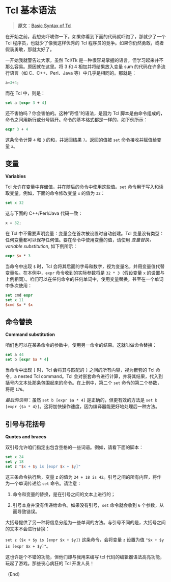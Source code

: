 # Tcl 基本语法

> **原文**：[Basic Syntax of Tcl](https://bin-co.com/tcl/tutorial/syntax.php)


在开始之前，我想先吓唬你一下。如果你看到下面的代码就吓跑了，那就少了一个 Tcl 程序员，也就少了像我这样优秀的 Tcl 程序员的竞争。如果你仍然勇敢，或者假装勇敢，那就太好了。

一开始我就警告过大家，虽然 Tcl/Tk 是一种很容易掌握的语言，但学习起来并不那么容易。原因就在这里。将 3 和 4 相加并将结果放入变量 sum 的代码在许多流行语言（如 C、C++、Perl、Java 等）中几乎是相同的。那就是：

```c
a=3+4;
```

而在 Tcl 中，则是：

```tcl
set a [expr 3 + 4]
```

还不害怕吗？你会害怕的。这种“奇怪”的语法，是因为 Tcl 脚本是由命令组成的，命令之间用新行或分号隔开。命令的基本格式都是一样的，如下例所示：

```tcl
expr 3 + 4
```

这条命令计算 `4` 和 `3` 的和，并返回结果 `7`。返回的值被 `set` 命令接收并赋值给变量 `a`。


## 变量

**Variables**


Tcl 允许在变量中存储值，并在随后的命令中使用这些值。`set` 命令用于写入和读取变量。例如，下面的命令修改变量 `x` 的值为 `32`：


```tcl
set x 32
```

这与下面的 C++/Perl/Java 代码一致：


```c++
x = 32;
```

在 Tcl 中不需要声明变量：变量会在首次被设置时自动创建。Tcl 变量没有类型：任何变量都可以保存任何值。要在命令中使用变量的值，请使用 *变量替换，variable substitution*, 如下例所示：


```tcl
expr $x * 3
```

当命令中出现 `$` 时，Tcl 会将其后面的字母和数字，视为变量名，并用变量值代替变量名。在本例中，`expr` 命令收到的实际参数将是 `32 * 3`（假设变量 `x` 的设置与上例相同）。咱们可以在任何命令的任何单词中，使用变量替换，甚至在一个单词中多次使用：


```tcl
set cmd expr
set x 11
$cmd $x * $x
```


## 命令替换

**Command substitution**

咱们也可以在某条命令的参数中，使用另一命令的结果。这就叫做命令替换：

```tcl
set a 44
set b [expr $a * 4]
```

当命令中出现 `[` 时，Tcl 会将其与匹配的 `]` 之间的所有内容，视为嵌套的 Tcl 命令，a nested Tcl command。Tcl 会对嵌套命令进行计算，并将其结果，代入到括号内文本处那条包围起来的命令。在上例中，第二个 `set` 命令的第二个参数，将是 `176`。


*最后的说明*：虽然 `set b [expr $a * 4]` 是正确的，但更有效的方法是 `set b [expr {$a * 4}]`。这将加快操作速度，因为编译器能更好地处理后一种方法。


## 引号与花括号

**Quotes and braces**


双引号允许咱们指定出包含空格的一些词语。例如，请看下面的脚本：


```tcl
set x 24
set y 18
set z "$x + $y is [expr $x + $y]"
```

这三条命令执行后，变量 z 的值为 `24 + 18 is 42`。引号之间的所有内容，将作为一个单词传递给 `set` 命令。请注意：

1. 命令和变量的替换，是在引号之间的文本上进行的；

2. 引号本身并没有传递给命令。如果没有引号，`set` 命令就会收到 `6` 个参数，从而导致错误。

大括号提供了另一种将信息分组为一些单词的方法。与引号不同的是，大括号之间的文本不会进行替换：


`set z {$x + $y is [expr $x + $y]}` 这条命令，会将变量 `z` 设置为值 `"$x + $y is [expr $x + $y]"`。

这也许是个不错的功能，但他们却与我用来编写 tcl 代码的编辑器语法高亮功能，玩起了游戏。那些丧心病狂的 Tcl 开发人员！


（End）


